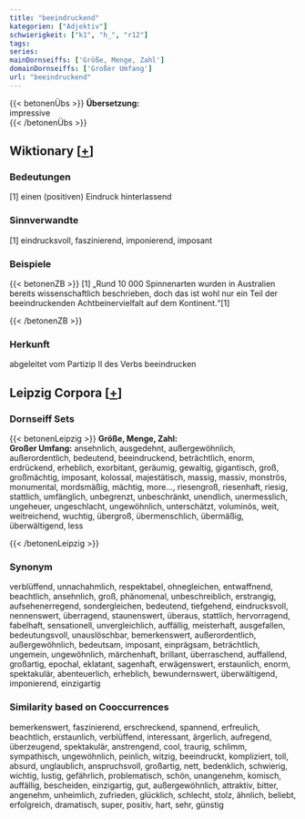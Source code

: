 ```yaml
---
title: "beeindruckend"
kategorien: ["Adjektiv"]
schwierigkeit: ["k1", "h_", "r12"]
tags:
series:
mainDornseiffs: ['Größe, Menge, Zahl']
domainDornseiffs: ['Großer Umfang']
url: "beeindruckend"
---
```


{{< betonenÜbs >}}
**Übersetzung:**  
impressive  
{{< /betonenÜbs >}}

## Wiktionary [[+](https://de.wiktionary.org/wiki/beeindruckend)]

### Bedeutungen
[1] einen (positiven) Eindruck hinterlassend  

### Sinnverwandte
[1] eindrucksvoll, faszinierend, imponierend, imposant  

### Beispiele
{{< betonenZB >}}
[1] „Rund 10 000 Spinnenarten wurden in Australien bereits wissenschaftlich beschrieben, doch das ist wohl nur ein Teil der beeindruckenden Achtbeinervielfalt auf dem Kontinent.“[1]  

{{< /betonenZB >}}
### Herkunft
abgeleitet vom Partizip II des Verbs beeindrucken  


## Leipzig Corpora [[+](https://corpora.uni-leipzig.de/en/res?word=beeindruckend&corpusId=deu_newscrawl-public_2018)]

### Dornseiff Sets
{{< betonenLeipzig >}}
**Größe, Menge, Zahl:**  
**Großer Umfang:** ansehnlich, ausgedehnt, außergewöhnlich, außerordentlich, bedeutend, beeindruckend, beträchtlich, enorm, erdrückend, erheblich, exorbitant, geräumig, gewaltig, gigantisch, groß, großmächtig, imposant, kolossal, majestätisch, massig, massiv, monströs, monumental, mordsmäßig, mächtig, more..., riesengroß, riesenhaft, riesig, stattlich, umfänglich, unbegrenzt, unbeschränkt, unendlich, unermesslich, ungeheuer, ungeschlacht, ungewöhnlich, unterschätzt, voluminös, weit, weitreichend, wuchtig, übergroß, übermenschlich, übermäßig, überwältigend, less  

{{< /betonenLeipzig >}}

### Synonym
verblüffend, unnachahmlich, respektabel, ohnegleichen, entwaffnend, beachtlich, ansehnlich, groß, phänomenal, unbeschreiblich, erstrangig, aufsehenerregend, sondergleichen, bedeutend, tiefgehend, eindrucksvoll, nennenswert, überragend, staunenswert, überaus, stattlich, hervorragend, fabelhaft, sensationell, unvergleichlich, auffällig, meisterhaft, ausgefallen, bedeutungsvoll, unauslöschbar, bemerkenswert, außerordentlich, außergewöhnlich, bedeutsam, imposant, einprägsam, beträchtlich, ungemein, ungewöhnlich, märchenhaft, brillant, überraschend, auffallend, großartig, epochal, eklatant, sagenhaft, erwägenswert, erstaunlich, enorm, spektakulär, abenteuerlich, erheblich, bewundernswert, überwältigend, imponierend, einzigartig


### Similarity based on Cooccurrences
bemerkenswert, faszinierend, erschreckend, spannend, erfreulich, beachtlich, erstaunlich, verblüffend, interessant, ärgerlich, aufregend, überzeugend, spektakulär, anstrengend, cool, traurig, schlimm, sympathisch, ungewöhnlich, peinlich, witzig, beeindruckt, kompliziert, toll, absurd, unglaublich, anspruchsvoll, großartig, nett, bedenklich, schwierig, wichtig, lustig, gefährlich, problematisch, schön, unangenehm, komisch, auffällig, bescheiden, einzigartig, gut, außergewöhnlich, attraktiv, bitter, angenehm, unheimlich, zufrieden, glücklich, schlecht, stolz, ähnlich, beliebt, erfolgreich, dramatisch, super, positiv, hart, sehr, günstig

